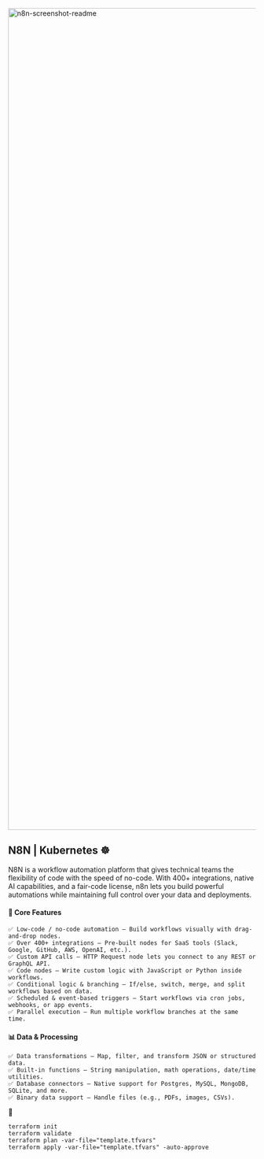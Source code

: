 <img width="2880" height="1670" alt="n8n-screenshot-readme" src="https://github.com/user-attachments/assets/bea465cf-3be2-43b1-aa22-6f4626a35e87" />

## N8N | Kubernetes ☸️
N8N is a workflow automation platform that gives technical teams the flexibility of code with the speed of no-code. With 400+ integrations, native AI capabilities, and a fair-code license, n8n lets you build powerful automations while maintaining full control over your data and deployments.

#### 🔑 Core Features
```
✅ Low-code / no-code automation – Build workflows visually with drag-and-drop nodes.
✅ Over 400+ integrations – Pre-built nodes for SaaS tools (Slack, Google, GitHub, AWS, OpenAI, etc.).
✅ Custom API calls – HTTP Request node lets you connect to any REST or GraphQL API.
✅ Code nodes – Write custom logic with JavaScript or Python inside workflows.
✅ Conditional logic & branching – If/else, switch, merge, and split workflows based on data.
✅ Scheduled & event-based triggers – Start workflows via cron jobs, webhooks, or app events.
✅ Parallel execution – Run multiple workflow branches at the same time.
```

#### 📊 Data & Processing
```
✅ Data transformations – Map, filter, and transform JSON or structured data.
✅ Built-in functions – String manipulation, math operations, date/time utilities.
✅ Database connectors – Native support for Postgres, MySQL, MongoDB, SQLite, and more.
✅ Binary data support – Handle files (e.g., PDFs, images, CSVs).
```


🚀 
```
terraform init
terraform validate
terraform plan -var-file="template.tfvars"
terraform apply -var-file="template.tfvars" -auto-approve
```





